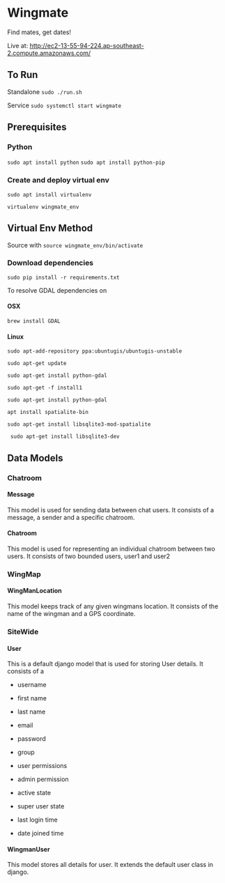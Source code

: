 # Wingmate

Find mates, get dates!

Live at: http://ec2-13-55-94-224.ap-southeast-2.compute.amazonaws.com/

## To Run ##

Standalone
```sudo ./run.sh```

Service
```sudo systemctl start wingmate```

## Prerequisites

### Python ###

```sudo apt install python```
```sudo apt install python-pip```


### Create and deploy virtual env ###

```sudo apt install virtualenv```

```virtualenv wingmate_env```

## Virtual Env Method

Source with ```source wingmate_env/bin/activate```

### Download dependencies ###

```sudo pip install -r requirements.txt ```

To resolve GDAL dependencies on

#### OSX
```brew install GDAL```

#### Linux

```sudo apt-add-repository ppa:ubuntugis/ubuntugis-unstable```

```sudo apt-get update```

```sudo apt-get install python-gdal```

```sudo apt-get -f install1```

```sudo apt-get install python-gdal```

```apt install spatialite-bin```

```sudo apt-get install libsqlite3-mod-spatialite```

``` sudo apt-get install libsqlite3-dev```
## Data Models

### Chatroom ###
#### Message ####
This model is used for sending data between chat users.
It consists of a message, a sender and a specific chatroom.

#### Chatroom ####
This model is used for representing an individual chatroom between two users.
It consists of two bounded users, user1 and user2

### WingMap ###
#### WingManLocation ####
This model keeps track of any given wingmans location.
It consists of the name of the wingman and a GPS coordinate.

### SiteWide ###

#### User ####
This is a default django model that is used for storing User details.
It consists of a

*  username

*  first name

*  last name

*  email

*  password

*  group

*  user permissions

*  admin permission

*  active state

*  super user state

*  last login time

*  date joined time

#### WingmanUser ####
This model stores all details for  user.
It extends the default user class in django.

